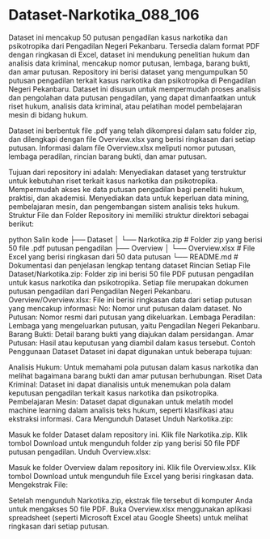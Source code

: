 # Dataset-Narkotika_088_106
Dataset ini mencakup 50 putusan pengadilan kasus narkotika dan psikotropika dari Pengadilan Negeri Pekanbaru. Tersedia dalam format PDF dengan ringkasan di Excel, dataset ini mendukung penelitian hukum dan analisis data kriminal, mencakup nomor putusan, lembaga, barang bukti, dan amar putusan.
Repository ini berisi dataset yang mengumpulkan 50 putusan pengadilan terkait kasus narkotika dan psikotropika di Pengadilan Negeri Pekanbaru. Dataset ini disusun untuk mempermudah proses analisis dan pengolahan data putusan pengadilan, yang dapat dimanfaatkan untuk riset hukum, analisis data kriminal, atau pelatihan model pembelajaran mesin di bidang hukum.

Dataset ini berbentuk file .pdf yang telah dikompresi dalam satu folder zip, dan dilengkapi dengan file Overview.xlsx yang berisi ringkasan dari setiap putusan. Informasi dalam file Overview.xlsx meliputi nomor putusan, lembaga peradilan, rincian barang bukti, dan amar putusan.

Tujuan dari repository ini adalah:
Menyediakan dataset yang terstruktur untuk kebutuhan riset terkait kasus narkotika dan psikotropika.
Mempermudah akses ke data putusan pengadilan bagi peneliti hukum, praktisi, dan akademisi.
Menyediakan data untuk keperluan data mining, pembelajaran mesin, dan pengembangan sistem analisis teks hukum.
Struktur File dan Folder
Repository ini memiliki struktur direktori sebagai berikut:

python
Salin kode
├── Dataset
│   └── Narkotika.zip      # Folder zip yang berisi 50 file .pdf putusan pengadilan
├── Overview
│   └── Overview.xlsx      # File Excel yang berisi ringkasan dari 50 data putusan
└── README.md              # Dokumentasi dan penjelasan lengkap tentang dataset
Rincian Setiap File
Dataset/Narkotika.zip: Folder zip ini berisi 50 file PDF putusan pengadilan untuk kasus narkotika dan psikotropika. Setiap file merupakan dokumen putusan pengadilan dari Pengadilan Negeri Pekanbaru.
Overview/Overview.xlsx: File ini berisi ringkasan data dari setiap putusan yang mencakup informasi:
No: Nomor urut putusan dalam dataset.
No Putusan: Nomor resmi dari putusan yang dikeluarkan.
Lembaga Peradilan: Lembaga yang mengeluarkan putusan, yaitu Pengadilan Negeri Pekanbaru.
Barang Bukti: Detail barang bukti yang diajukan dalam persidangan.
Amar Putusan: Hasil atau keputusan yang diambil dalam kasus tersebut.
Contoh Penggunaan Dataset
Dataset ini dapat digunakan untuk beberapa tujuan:

Analisis Hukum: Untuk memahami pola putusan dalam kasus narkotika dan melihat bagaimana barang bukti dan amar putusan berhubungan.
Riset Data Kriminal: Dataset ini dapat dianalisis untuk menemukan pola dalam keputusan pengadilan terkait kasus narkotika dan psikotropika.
Pembelajaran Mesin: Dataset dapat digunakan untuk melatih model machine learning dalam analisis teks hukum, seperti klasifikasi atau ekstraksi informasi.
Cara Mengunduh Dataset
Unduh Narkotika.zip:

Masuk ke folder Dataset dalam repository ini.
Klik file Narkotika.zip.
Klik tombol Download untuk mengunduh folder zip yang berisi 50 file PDF putusan pengadilan.
Unduh Overview.xlsx:

Masuk ke folder Overview dalam repository ini.
Klik file Overview.xlsx.
Klik tombol Download untuk mengunduh file Excel yang berisi ringkasan data.
Mengekstrak File:

Setelah mengunduh Narkotika.zip, ekstrak file tersebut di komputer Anda untuk mengakses 50 file PDF.
Buka Overview.xlsx menggunakan aplikasi spreadsheet (seperti Microsoft Excel atau Google Sheets) untuk melihat ringkasan dari setiap putusan.
